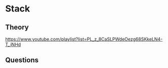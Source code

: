 # Stack



## Theory

https://www.youtube.com/playlist?list=PL_z_8CaSLPWdeOezg68SKkeLN4-T_jNHd


## Questions
